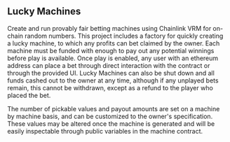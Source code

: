 ## Lucky Machines

Create and run provably fair betting machines using Chainlink VRM for on-chain random numbers. This project includes a factory for quickly creating a lucky machine, to which any profits can bet claimed by the owner. Each machine must be funded with enough to pay out any potential winnings before play is available. Once play is enabled, any user with an ethereum address can place a bet through direct interaction with the contract or through the provided UI. Lucky Machines can also be shut down and all funds cashed out to the owner at any time, although if any unplayed bets remain, this cannot be withdrawn, except as a refund to the player who placed the bet.

The number of pickable values and payout amounts are set on a machine by machine basis, and can be customized to the owner's specification. These values may be altered once the machine is generated and will be easily inspectable through public variables in the machine contract.
